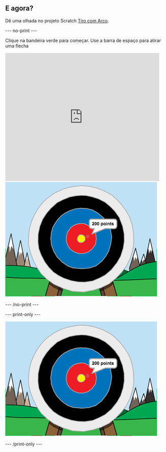 ## E agora?

Dê uma olhada no projeto Scratch [Tiro com Arco](https://projects.raspberrypi.org/en/projects/archery).

--- no-print ---

Clique na bandeira verde para começar. Use a barra de espaço para atirar uma flecha

<div class="scratch-preview">
  <iframe allowtransparency="true" width="485" height="402" src="https://scratch.mit.edu/projects/embed/114760038/?autostart=false" frameborder="0" scrolling="no"></iframe>
  <img src="images/archery-final.png">
</div>

--- /no-print ---

--- print-only ---

![projeto concluído](images/archery-final.png)

--- /print-only ---
